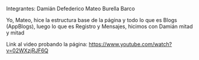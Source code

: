 Integrantes:
Damián Defederico
Mateo Burella Barco

Yo, Mateo, hice la estructura base de la página y todo lo que es Blogs (AppBlogs), luego lo que es Registro y Mensajes, hicimos con Damián mitad y mitad

Link al video probando la página: https://www.youtube.com/watch?v=02WXzjRJF6Q